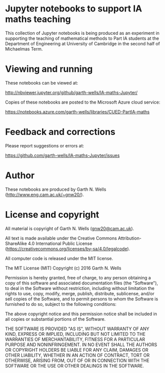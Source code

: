 # Jupyter notebooks to support IA maths teaching

This collection of Jupyter notebooks is being produced as an
experiment in supporting the teaching of mathematical methods to Part
IA students at the Department of Engineering at University of
Cambridge in the second half of Michaelmas Term.


# Viewing and running

These notebooks can be viewed at:

http://nbviewer.jupyter.org/github/garth-wells/IA-maths-Jupyter/

Copies of these notebooks are posted to the Microsoft Azure cloud
service:

https://notebooks.azure.com/garth-wells/libraries/CUED-PartIA-maths


# Feedback and corrections

Please report suggestions or errors at:

https://github.com/garth-wells/IA-maths-Jupyter/issues


# Author

These notebooks are produced by Garth N. Wells
(http://www.eng.cam.ac.uk/~gnw20/).


# License and copyright

All material is copyright of Garth N. Wells (<gnw20@cam.ac.uk>).

All text is made available under the Creative Commons
Attribution-ShareAlike 4.0 International Public License
(https://creativecommons.org/licenses/by-sa/4.0/legalcode).

All computer code is released under the MIT license.

The MIT License (MIT)
Copyright (c) 2016 Garth N. Wells

Permission is hereby granted, free of charge, to any person obtaining
a copy of this software and associated documentation files (the
"Software"), to deal in the Software without restriction, including
without limitation the rights to use, copy, modify, merge, publish,
distribute, sublicense, and/or sell copies of the Software, and to
permit persons to whom the Software is furnished to do so, subject to
the following conditions:

The above copyright notice and this permission notice shall be
included in all copies or substantial portions of the Software.

THE SOFTWARE IS PROVIDED "AS IS", WITHOUT WARRANTY OF ANY KIND,
EXPRESS OR IMPLIED, INCLUDING BUT NOT LIMITED TO THE WARRANTIES OF
MERCHANTABILITY, FITNESS FOR A PARTICULAR PURPOSE AND
NONINFRINGEMENT. IN NO EVENT SHALL THE AUTHORS OR COPYRIGHT HOLDERS BE
LIABLE FOR ANY CLAIM, DAMAGES OR OTHER LIABILITY, WHETHER IN AN ACTION
OF CONTRACT, TORT OR OTHERWISE, ARISING FROM, OUT OF OR IN CONNECTION
WITH THE SOFTWARE OR THE USE OR OTHER DEALINGS IN THE SOFTWARE.
